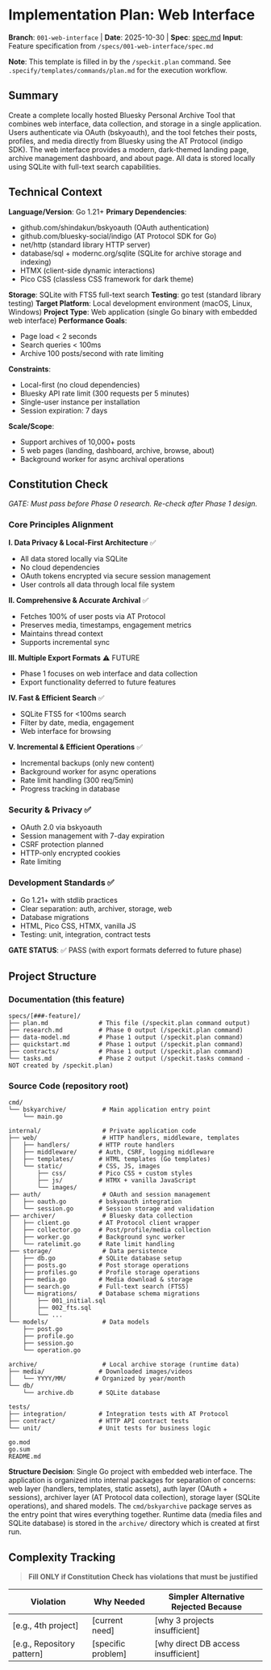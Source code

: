 # Implementation Plan: Web Interface

**Branch**: `001-web-interface` | **Date**: 2025-10-30 | **Spec**: [spec.md](./spec.md)
**Input**: Feature specification from `/specs/001-web-interface/spec.md`

**Note**: This template is filled in by the `/speckit.plan` command. See `.specify/templates/commands/plan.md` for the execution workflow.

## Summary

Create a complete locally hosted Bluesky Personal Archive Tool that combines web interface, data collection, and storage in a single application. Users authenticate via OAuth (bskyoauth), and the tool fetches their posts, profiles, and media directly from Bluesky using the AT Protocol (indigo SDK). The web interface provides a modern, dark-themed landing page, archive management dashboard, and about page. All data is stored locally using SQLite with full-text search capabilities.

## Technical Context

**Language/Version**: Go 1.21+
**Primary Dependencies**:
- github.com/shindakun/bskyoauth (OAuth authentication)
- github.com/bluesky-social/indigo (AT Protocol SDK for Go)
- net/http (standard library HTTP server)
- database/sql + modernc.org/sqlite (SQLite for archive storage and indexing)
- HTMX (client-side dynamic interactions)
- Pico CSS (classless CSS framework for dark theme)

**Storage**: SQLite with FTS5 full-text search
**Testing**: go test (standard library testing)
**Target Platform**: Local development environment (macOS, Linux, Windows)
**Project Type**: Web application (single Go binary with embedded web interface)
**Performance Goals**:
- Page load < 2 seconds
- Search queries < 100ms
- Archive 100 posts/second with rate limiting

**Constraints**:
- Local-first (no cloud dependencies)
- Bluesky API rate limit (300 requests per 5 minutes)
- Single-user instance per installation
- Session expiration: 7 days

**Scale/Scope**:
- Support archives of 10,000+ posts
- 5 web pages (landing, dashboard, archive, browse, about)
- Background worker for async archival operations

## Constitution Check

*GATE: Must pass before Phase 0 research. Re-check after Phase 1 design.*

### Core Principles Alignment

**I. Data Privacy & Local-First Architecture** ✅
- All data stored locally via SQLite
- No cloud dependencies
- OAuth tokens encrypted via secure session management
- User controls all data through local file system

**II. Comprehensive & Accurate Archival** ✅
- Fetches 100% of user posts via AT Protocol
- Preserves media, timestamps, engagement metrics
- Maintains thread context
- Supports incremental sync

**III. Multiple Export Formats** ⚠️ FUTURE
- Phase 1 focuses on web interface and data collection
- Export functionality deferred to future features

**IV. Fast & Efficient Search** ✅
- SQLite FTS5 for <100ms search
- Filter by date, media, engagement
- Web interface for browsing

**V. Incremental & Efficient Operations** ✅
- Incremental backups (only new content)
- Background worker for async operations
- Rate limit handling (300 req/5min)
- Progress tracking in database

### Security & Privacy ✅
- OAuth 2.0 via bskyoauth
- Session management with 7-day expiration
- CSRF protection planned
- HTTP-only encrypted cookies
- Rate limiting

### Development Standards ✅
- Go 1.21+ with stdlib practices
- Clear separation: auth, archiver, storage, web
- Database migrations
- HTML, Pico CSS, HTMX, vanilla JS
- Testing: unit, integration, contract tests

**GATE STATUS**: ✅ PASS (with export formats deferred to future phase)

## Project Structure

### Documentation (this feature)

```text
specs/[###-feature]/
├── plan.md              # This file (/speckit.plan command output)
├── research.md          # Phase 0 output (/speckit.plan command)
├── data-model.md        # Phase 1 output (/speckit.plan command)
├── quickstart.md        # Phase 1 output (/speckit.plan command)
├── contracts/           # Phase 1 output (/speckit.plan command)
└── tasks.md             # Phase 2 output (/speckit.tasks command - NOT created by /speckit.plan)
```

### Source Code (repository root)

```text
cmd/
└── bskyarchive/          # Main application entry point
    └── main.go

internal/                 # Private application code
├── web/                  # HTTP handlers, middleware, templates
│   ├── handlers/        # HTTP route handlers
│   ├── middleware/      # Auth, CSRF, logging middleware
│   ├── templates/       # HTML templates (Go templates)
│   └── static/          # CSS, JS, images
│       ├── css/         # Pico CSS + custom styles
│       ├── js/          # HTMX + vanilla JavaScript
│       └── images/
├── auth/                 # OAuth and session management
│   ├── oauth.go         # bskyoauth integration
│   └── session.go       # Session storage and validation
├── archiver/             # Bluesky data collection
│   ├── client.go        # AT Protocol client wrapper
│   ├── collector.go     # Post/profile/media collection
│   ├── worker.go        # Background sync worker
│   └── ratelimit.go     # Rate limit handling
├── storage/              # Data persistence
│   ├── db.go            # SQLite database setup
│   ├── posts.go         # Post storage operations
│   ├── profiles.go      # Profile storage operations
│   ├── media.go         # Media download & storage
│   ├── search.go        # Full-text search (FTS5)
│   └── migrations/      # Database schema migrations
│       ├── 001_initial.sql
│       ├── 002_fts.sql
│       └── ...
└── models/               # Data models
    ├── post.go
    ├── profile.go
    ├── session.go
    └── operation.go

archive/                  # Local archive storage (runtime data)
├── media/               # Downloaded images/videos
│   └── YYYY/MM/        # Organized by year/month
└── db/
    └── archive.db       # SQLite database

tests/
├── integration/         # Integration tests with AT Protocol
├── contract/            # HTTP API contract tests
└── unit/                # Unit tests for business logic

go.mod
go.sum
README.md
```

**Structure Decision**: Single Go project with embedded web interface. The application is organized into internal packages for separation of concerns: web layer (handlers, templates, static assets), auth layer (OAuth + sessions), archiver layer (AT Protocol data collection), storage layer (SQLite operations), and shared models. The `cmd/bskyarchive` package serves as the entry point that wires everything together. Runtime data (media files and SQLite database) is stored in the `archive/` directory which is created at first run.

## Complexity Tracking

> **Fill ONLY if Constitution Check has violations that must be justified**

| Violation | Why Needed | Simpler Alternative Rejected Because |
|-----------|------------|-------------------------------------|
| [e.g., 4th project] | [current need] | [why 3 projects insufficient] |
| [e.g., Repository pattern] | [specific problem] | [why direct DB access insufficient] |

